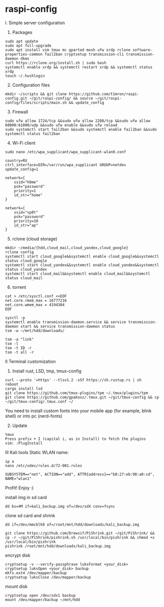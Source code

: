 # raspi-config

I. Simple server configuration 
1. Packages  
```
sudo apt update
sudo apt full-upgrade
sudo apt install vim tmux mc gparted mosh ufw xrdp rclone software-properties-common fail2ban cryptsetup transmission-cli transmission-daemon dkms
curl https://rclone.org/install.sh | sudo bash
systemctl enable xrdp && systemctl restart xrdp && systemctl status xrdp
touch ~/.hushlogin
```
2. Configuration files
```
mkdir ~/scripts && git clone https://github.com/t1mron/raspi-config.git ~/git/raspi-config/ && source ~/git/raspi-config/files/scripts/main.sh && update_config 
```
3. Firewall
```
sudo ufw allow 1724/tcp &&sudo ufw allow 2288/tcp &&sudo ufw allow 60000:61000/udp &&sudo ufw enable &&sudo ufw reload
sudo systemctl start fail2ban &&sudo systemctl enable fail2ban &&sudo systemctl status fail2ban
```
4. Wi-Fi client
```
sudo nano /etc/wpa_supplicant/wpa_supplicant-wlan0.conf
```
```
country=RU
ctrl_interface=DIR=/var/run/wpa_supplicant GROUP=netdev
update_config=1

network={
    ssid="h0me"
    psk="password"
    priority=1
    id_str="home"
}

network={
    ssid="sp0t"
    psk="password"
    priority=10
    id_str="ap"
}
```
5. rclone (cloud storage)
```
mkdir ~/media/{hdd,cloud_mail,cloud_yandex,cloud_google}
rclone config
systemctl start cloud_google&&systemctl enable cloud_google&&systemctl status cloud_google
systemctl start cloud_yandex&&systemctl enable cloud_yandex&&systemctl status cloud_yandex
systemctl start cloud_mail&&systemctl enable cloud_mail&&systemctl status cloud_mail
```
6. torrent
```
cat > /etc/sysctl.conf <<EOF
net.core.rmem_max = 16777216
net.core.wmem_max = 4194304
EOF
```
```
sysctl -p
systemctl enable transmission-daemon.service && service transmission-daemon start && service transmission-daemon status
tsm -w ~/mnt/hdd/downloads/
```
```
tsm -a "link"
tsm -l
tsm -t ID -r
tsm -t all -r
```
II Terminal customization

1. Install rust, LSD, tmp, tmux-config
```
curl --proto '=https' --tlsv1.2 -sSf https://sh.rustup.rs | sh
reboot
cargo install lsd
git clone https://github.com/tmux-plugins/tpm ~/.tmux/plugins/tpm
git clone https://github.com/gpakosz/.tmux.git ~/git/tmux-config && cp ~/git/tmux-config/.tmux.conf ~/
```
You need to install custom fonts into your mobile app (for example, blink shell) or into pc (nerd-fonts)<br/>

2. Update
```
tmux
Press prefix + I (capital i, as in Install) to fetch the plugins
vim: :PlugInstall
```
III Kali tools
Static WLAN name:
```
ip a
nano /etc/udev/rules.d/72-001.rules
```
```
SUBSYSTEM=="net", ACTION=="add", ATTR{address}=="b8:27:eb:98:a0:cd", NAME="wlan1"
```
Profit! Enjoy :)

install img in sd card
```
dd bs=4M if=kali_backup.img of=/dev/sdX conv=fsync
```
clone sd card and shrink
```
dd if=/dev/mmcblk0 of=/root/mnt/hdd/downloads/kali_backup.img

git clone https://github.com/Drewsif/PiShrink.git ~/git/PiShrink/ && cp -r ~/git/PiShrink/pishrink.sh /usr/local/bin/pishrink && chmod +x /usr/local/bin/pishrink
pishrink /root/mnt/hdd/downloads/kali_backup.img
```
encrypt disk
```
cryptsetup -v --verify-passphrase luksFormat <your_disk>
cryptsetup luksOpen <your_disk> backup
mkfs.ext4 /dev/mapper/backup
cryptsetup luksClose /dev/mapper/backup
```
mount disk
```
cryptsetup open /dev/sdx1 backup
mount /dev/mapper/backup ~/mnt/hdd
```
